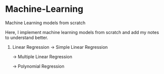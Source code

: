 # Machine-Learning
Machine Learning models from scratch


Here, I implement machine learning models from scratch and add my notes to understand better.

1. Linear Regression
    -> Simple Linear Regression
    
    -> Multiple Linear Regression 
    
    -> Polynomial Regression
